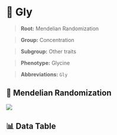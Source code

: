# 🧪 Gly

> **Root:** Mendelian Randomization

> **Group:** Concentration  

> **Subgroup:** Other traits

> **Phenotype:** Glycine  

> **Abbreviations:** `Gly`

## 🧬 Mendelian Randomization  

<img src="/MR/Figures/Inverse/Gly.png"/>


## 📊 Data Table


<CsvTableMRI src="/MR/Data/Inverse/Gly.csv"/>
